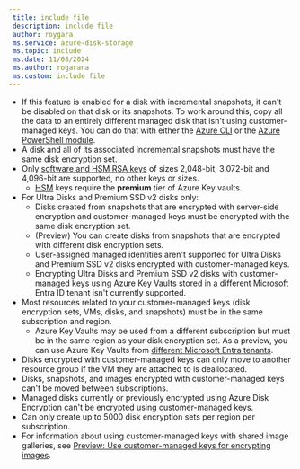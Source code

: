 ```yaml
---
 title: include file
 description: include file
 author: roygara
 ms.service: azure-disk-storage
 ms.topic: include
 ms.date: 11/08/2024
 ms.author: rogarana
 ms.custom: include file
---
```

- If this feature is enabled for a disk with incremental snapshots, it can't be disabled on that disk or its snapshots.
    To work around this, copy all the data to an entirely different managed disk that isn't using customer-managed keys. You can do that with either the [Azure CLI](/azure/virtual-machines/linux/disks-upload-vhd-to-managed-disk-cli#copy-a-managed-disk) or the [Azure PowerShell module](/azure/virtual-machines/windows/disks-upload-vhd-to-managed-disk-powershell#copy-a-managed-disk).
- A disk and all of its associated incremental snapshots must have the same disk encryption set.
- Only [software and HSM RSA keys](/azure/key-vault/keys/about-keys) of sizes 2,048-bit, 3,072-bit and 4,096-bit are supported, no other keys or sizes.
    - [HSM](/azure/key-vault/keys/hsm-protected-keys) keys require the **premium** tier of Azure Key vaults.
- For Ultra Disks and Premium SSD v2 disks only:
    - Disks created from snapshots that are encrypted with server-side encryption and customer-managed keys must be encrypted with the same disk encryption set.
    - (Preview) You can create disks from snapshots that are encrypted with different disk encryption sets.
    - User-assigned managed identities aren't supported for Ultra Disks and Premium SSD v2 disks encrypted with customer-managed keys.
    - Encrypting Ultra Disks and Premium SSD v2 disks with customer-managed keys using Azure Key Vaults stored in a different Microsoft Entra ID tenant isn't currently supported.
- Most resources related to your customer-managed keys (disk encryption sets, VMs, disks, and snapshots) must be in the same subscription and region.
    - Azure Key Vaults may be used from a different subscription but must be in the same region as your disk encryption set. As a preview, you can use Azure Key Vaults from [different Microsoft Entra tenants](/azure/virtual-machines/disks-cross-tenant-customer-managed-keys).
- Disks encrypted with customer-managed keys can only move to another resource group if the VM they are attached to is deallocated.
- Disks, snapshots, and images encrypted with customer-managed keys can't be moved between subscriptions.
- Managed disks currently or previously encrypted using Azure Disk Encryption can't be encrypted using customer-managed keys.
- Can only create up to 5000 disk encryption sets per region per subscription.
- For information about using customer-managed keys with shared image galleries, see [Preview: Use customer-managed keys for encrypting images](/azure/virtual-machines/image-version-encryption).
